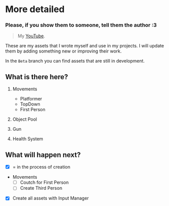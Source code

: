 # More detailed
### Please, if you show them to someone, tell them the author :3

> My [YouTube](https://www.youtube.com/channel/UCWMJUmEfRC3dyJsiHrgAGXw).

These are my assets that I wrote myself and use in my projects.
I will update them by adding something new or improving their work.

In the `Beta` branch you can find assets that are still in development.

## What is there here?

1. Movements
   - Platformer
   - TopDown
   - First Person
     
2. Object Pool
3. Gun
4. Health System

## What will happen next?

- [x] = in the process of creation
      
- Movements
   - [ ]  Coutch for First Person
   - [ ] Create Third Person
- [x] Create all assets with Input Manager
